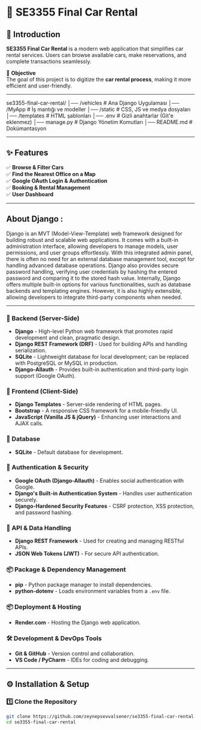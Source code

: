# 🚗 SE3355 Final Car Rental

## 🏁 Introduction  
**SE3355 Final Car Rental** is a modern web application that simplifies car rental services. Users can browse available cars, make reservations, and complete transactions seamlessly.

📢 **Objective**  
The goal of this project is to digitize the **car rental process**, making it more efficient and user-friendly.

---
se3355-final-car-rental/
│── /vehicles               # Ana Django Uygulaması
│── /MyApp                  # İş mantığı ve modeller
│── /static                 # CSS, JS ve medya dosyaları
│── /templates              # HTML şablonları
│── .env                    # Gizli anahtarlar (Git'e eklenmez)
│── manage.py               # Django Yönetim Komutları
│── README.md               # Dokümantasyon

---

## ✨ Features  

✅ **Browse & Filter Cars**  
✅ **Find the Nearest Office on a Map**  
✅ **Google OAuth Login & Authentication**  
✅ **Booking & Rental Management**  
✅ **User Dashboard**  

---
## About Django : 
Django is an MVT (Model-View-Template) web framework designed for building robust and scalable web applications. It comes with a built-in administration interface, allowing developers to manage models, user permissions, and user groups effortlessly. With this integrated admin panel, there is often no need for an external database management tool, except for handling advanced database operations.
Django also provides secure password handling, verifying user credentials by hashing the entered password and comparing it to the stored hash value. Internally, Django offers multiple built-in options for various functionalities, such as database backends and templating engines. However, it is also highly extensible, allowing developers to integrate third-party components when needed.

---  

### 🚀 Backend (Server-Side)
- **Django** - High-level Python web framework that promotes rapid development and clean, pragmatic design.
- **Django REST Framework (DRF)** - Used for building APIs and handling serialization.
- **SQLite** - Lightweight database for local development; can be replaced with PostgreSQL or MySQL in production.
- **Django-Allauth** - Provides built-in authentication and third-party login support (Google OAuth).

### 🎨 Frontend (Client-Side)
- **Django Templates** - Server-side rendering of HTML pages.
- **Bootstrap** - A responsive CSS framework for a mobile-friendly UI.
- **JavaScript (Vanilla JS & jQuery)** - Enhancing user interactions and AJAX calls.

### 💾 Database
- **SQLite** - Default database for development.

### 🔑 Authentication & Security
- **Google OAuth (Django-Allauth)** - Enables social authentication with Google.
- **Django's Built-in Authentication System** - Handles user authentication securely.
- **Django-Hardened Security Features** - CSRF protection, XSS protection, and password hashing.

### 📡 API & Data Handling
- **Django REST Framework** - Used for creating and managing RESTful APIs.
- **JSON Web Tokens (JWT)**  - For secure API authentication.

### 📦 Package & Dependency Management
- **pip** - Python package manager to install dependencies.
- **python-dotenv** - Loads environment variables from a `.env` file.

### 📦 Deployment & Hosting
- **Render.com** - Hosting the Django web application.

### 🛠️ Development & DevOps Tools
- **Git & GitHub** - Version control and collaboration.
- **VS Code / PyCharm** - IDEs for coding and debugging.

---

## ⚙️ Installation & Setup  

### 1️⃣ **Clone the Repository**
```bash
git clone https://github.com/zeynepsevvalsener/se3355-final-car-rental.git
cd se3355-final-car-rental
